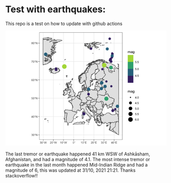 <!-- README.md is generated from README.Rmd. Please edit that file -->

Test with earthquakes:
======================

This repo is a test on how to update with github actions

![](man/figures/README-unnamed-chunk-2-1.png)

The last tremor or earthquake happened 41 km WSW of Ashkāsham,
Afghanistan, and had a magnitude of 4.1. The most intense tremor or
earthquake in the last month happened Mid-Indian Ridge and had a
magnitude of 6, this was updated at 31/10, 2021 21:21. Thanks
stackoverflow!!
